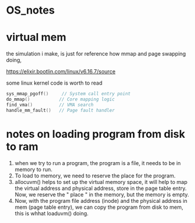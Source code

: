 # OS_notes

# virtual mem

the simulation i make, is just for reference how mmap and page swapping doing, 

https://elixir.bootlin.com/linux/v6.16.7/source

some linux kernel code is worth to read
```C++
sys_mmap_pgoff()     // System call entry point
do_mmap()           // Core mapping logic
find_vma()          // VMA search
handle_mm_fault()   // Page fault handler
```









# notes on loading program from disk to ram

1. when we try to run a program, the program is a file, it needs to be in memory to run.
2. To load to memory, we need to reserve the place for the program.
3. allocuvm() helps to set up the virtual memory space, it will help to map the virtual address and physical address, store in the page table entry. Now, we reserve the " place " in the memory, but the memory is empty.
4. Now, with the program file address (inode) and the physical address in mem (page table entry), we can copy the program from disk to mem,  this is whhat loaduvm() doing. 
